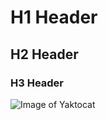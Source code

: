 # H1 Header
## H2 Header
### H3 Header
![Image of Yaktocat](https://octodex.github.com/images/yaktocat.png)

